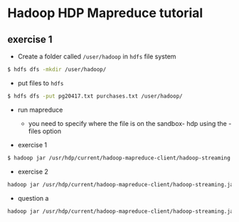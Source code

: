 # Hadoop HDP Mapreduce tutorial

## exercise 1
- Create a folder called `/user/hadoop` in `hdfs` file system 
```bash
$ hdfs dfs -mkdir /user/hadoop/
```

- put files to `hdfs`
```bash
$ hdfs dfs -put pg20417.txt purchases.txt /user/hadoop/
```

- run mapreduce
  - you need to specify where the file is on the sandbox- hdp using the -files option
  
- exercise 1
```bash
$ hadoop jar /usr/hdp/current/hadoop-mapreduce-client/hadoop-streaming.jar -files mapper1.py,reducer1.py  -mapper "mapper1.py"  -reducer "reducer1.py" -input /user/hadoop/pg20417.txt -output e_1_output
```

- exercise 2
```bash
hadoop jar /usr/hdp/current/hadoop-mapreduce-client/hadoop-streaming.jar -files mapper_q_a.py,reducer_q_a.py  -mapper "mapper_q_a.py"  -reducer "reducer_q_a.py" -input /user/hadoop/purchases.txt -output q_a_ouput
```

- question a 
```bash
hadoop jar /usr/hdp/current/hadoop-mapreduce-client/hadoop-streaming.jar -files mapper_q_a.py,reducer_q_a.py  -mapper "mapper_q_a.py"  -reducer "reducer_q_a.py" -input /user/hadoop/purchases.txt -output q_a_ouput
```